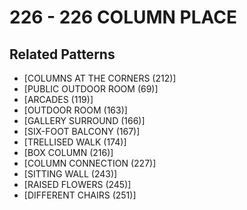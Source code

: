 # 226 - 226 COLUMN PLACE

## Related Patterns

- [COLUMNS AT THE CORNERS (212)]
- [PUBLIC OUTDOOR ROOM (69)]
- [ARCADES (119)]
- [OUTDOOR ROOM (163)]
- [GALLERY SURROUND (166)]
- [SIX-FOOT BALCONY (167)]
- [TRELLISED WALK (174)]
- [BOX COLUMN (216)]
- [COLUMN CONNECTION (227)]
- [SITTING WALL (243)]
- [RAISED FLOWERS (245)]
- [DIFFERENT CHAIRS (251)]
